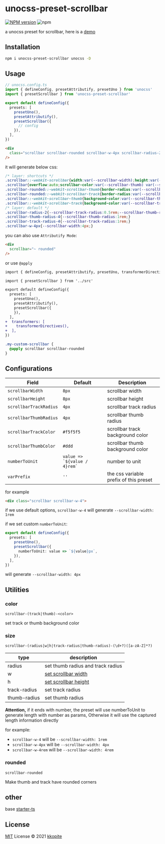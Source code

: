 # unocss-preset-scrollbar

[![NPM version](https://img.shields.io/npm/v/unocss-preset-scrollbar?color=a1b858&label=)](https://www.npmjs.com/package/unocss-preset-scrollbar) ![npm](https://img.shields.io/npm/dw/unocss-preset-scrollbar)

a unocss preset for scrollbar, here is a [demo](https://stackblitz.com/edit/vitejs-vite-gyun7j?file=src/components/HelloWorld.vue)

## Installation

```bash
npm i unocss-preset-scrollbar unocss -D
```

## Usage

```ts
// unocss.config.ts
import { defineConfig, presetAttributify, presetUno } from 'unocss'
import { presetScrollbar } from 'unocss-preset-scrollbar'

export default defineConfig({
  presets: [
    presetUno(),
    presetAttributify(),
    presetScrollbar({
      // config
    }),
  ],
})
```

```html
<div 
  class="scrollbar scrollbar-rounded scrollbar-w-4px scrollbar-radius-2 scrollbar-track-radius-4 scrollbar-thumb-radius-4"
/>
```

it will generate below css:

```css
/* layer: shortcuts */
.scrollbar::-webkit-scrollbar{width:var(--scrollbar-width);height:var(--scrollbar-height);}
.scrollbar{overflow:auto;scrollbar-color:var(--scrollbar-thumb) var(--scrollbar-track);--scrollbar-track:#f5f5f5;--scrollbar-thumb:#ddd;--scrollbar-width:8px;--scrollbar-height:8px;--scrollbar-track-radius:4px;--scrollbar-thumb-radius:4px;}
.scrollbar-rounded::-webkit-scrollbar-thumb{border-radius:var(--scrollbar-thumb-radius);}
.scrollbar-rounded::-webkit-scrollbar-track{border-radius:var(--scrollbar-track-radius);}
.scrollbar::-webkit-scrollbar-thumb{background-color:var(--scrollbar-thumb);}
.scrollbar::-webkit-scrollbar-track{background-color:var(--scrollbar-track);}
/* layer: default */
.scrollbar-radius-2{--scrollbar-track-radius:0.5rem;--scrollbar-thumb-radius:0.5rem;}
.scrollbar-thumb-radius-4{--scrollbar-thumb-radius:1rem;}
.scrollbar-track-radius-4{--scrollbar-track-radius:1rem;}
.scrollbar-w-4px{--scrollbar-width:4px;}
```

you can also use `Attributify Mode`:

```html
<div
  scrollbar="~ rounded"
/>
```

or use `@apply`

```diff
import { defineConfig, presetAttributify, presetUno, transformerDirectives } from 'unocss'

import { presetScrollbar } from '../src'

export default defineConfig({
  presets: [
    presetUno(),
    presetAttributify(),
    presetScrollbar({
    }),
  ],
+  transformers: [
+    transformerDirectives(),
+  ],
})
```

```css
.my-custom-scrollbar {
  @apply scrollbar scrollbar-rounded
}
```

## Configurations

|Field|Default|Description|
|--|--|--|
|`scrollbarWidth`|`8px`|scrollbar width|
|`scrollbarHeight`|`8px`|scrollbar height|
|`scrollbarTrackRadius`|`4px`|scrollbar track radius|
|`scrollbarThumbRadius`|`4px`|scrollbar thumb radius|
|`scrollbarTrackColor`|`#f5f5f5`| scrollbar track background color|
|`scrollbarThumbColor`|`#ddd`| scrollbar thumb background color|
|`numberToUnit`|``value => `${value / 4}rem` ``| number to unit
|`varPrefix`|`''`|the css variable prefix of this preset 


for example

```html
<div class="scrollbar scrollbar-w-4">
```

if we use default options, `scrollbar-w-4` will generate `--scrollbar-width: 1rem`

if we set custom `numberToUnit`:

```ts
export default defineConfig({
  presets: [
    presetUno(),
    presetScrollbar({
      numberToUnit: value => `${value}px`,
    }),
  ],
})
```

will generate `--scrollbar-width: 4px`

## Utilities

### color

`scrollbar-(track|thumb)-<color>`

set track or thumb background color

### size

`scrollbar-(radius|w|h|track-radius|thumb-radius)-(\d+?)([a-zA-Z]*?)`

|type|description|
|--|--|
|radius|set thumb radius and track radius|
|w|[set scrollbar width](https://developer.mozilla.org/en-US/docs/Web/CSS/::-webkit-scrollbar)|
|h|[set scrollbar height](https://developer.mozilla.org/en-US/docs/Web/CSS/::-webkit-scrollbar)|
|track-radius|set track radius|
|thumb-radius|set thumb radius|

**Attention,** if it ends with number, the preset will use numberToUnit to generate length with number as params, Otherwise it will use the captured length information directly

for example:
- `scrollbar-w-4` will be `--scrollbar-width: 1rem`
- `scrollbar-w-4px` will be `--scrollbar-width: 4px`
- `scrollbar-w-4rem` will be `--scrollbar-width: 4rem`

### rounded

`scrollbar-rounded`

Make thumb and track have rounded corners

## other

base [starter-ts](https://github.com/antfu/starter-ts)

## License

[MIT](./LICENSE) License © 2021 [kkopite](https://github.com/action-hong)
